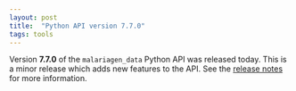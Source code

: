 ```yaml
---
layout: post
title:  "Python API version 7.7.0"
tags: tools
---
```


Version <strong>7.7.0</strong> of the `malariagen_data` Python API was
released today. This is a minor release which adds new features to the
API. See the [release
notes](https://github.com/malariagen/malariagen-data-python/releases/tag/v7.7.0)
for more information.

